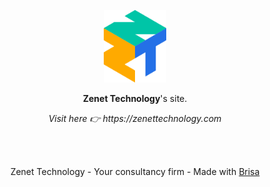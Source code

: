 <p align="center">
  <img width="100" src="/src/public/logo/logo.svg" alt="logo" />
</p>
<p align="center"><b>Zenet Technology</b>'s site.</p>

<p align="center">
  <i>Visit here 👉 https://zenettechnology.com </i>
</p>
<br />
<br />
<p align="center">
  Zenet Technology - Your consultancy firm - Made with
  <a target="_blank" rel="noopener noreferrer" href="https://brisa.build/">Brisa</a>
</p>
